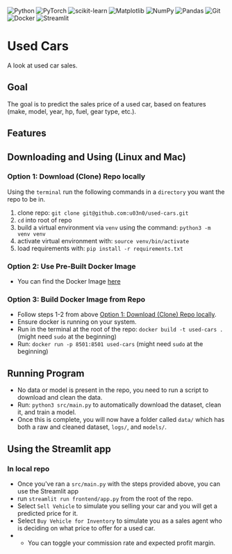 ![Python](https://img.shields.io/badge/python-3670A0?style=for-the-badge&logo=python&logoColor=ffdd54)
![PyTorch](https://img.shields.io/badge/PyTorch-%23EE4C2C.svg?style=for-the-badge&logo=PyTorch&logoColor=white)
![scikit-learn](https://img.shields.io/badge/scikit--learn-%23F7931E.svg?style=for-the-badge&logo=scikit-learn&logoColor=white)
![Matplotlib](https://img.shields.io/badge/Matplotlib-%23ffffff.svg?style=for-the-badge&logo=Matplotlib&logoColor=black)
![NumPy](https://img.shields.io/badge/numpy-%23013243.svg?style=for-the-badge&logo=numpy&logoColor=white)
![Pandas](https://img.shields.io/badge/pandas-%23150458.svg?style=for-the-badge&logo=pandas&logoColor=white)
![Git](https://img.shields.io/badge/git-%23F05033.svg?style=for-the-badge&logo=git&logoColor=white)
![Docker](https://img.shields.io/badge/docker-%230db7ed.svg?style=for-the-badge&logo=docker&logoColor=white)
![Streamlit](https://img.shields.io/badge/Streamlit-%23FE4B4B.svg?style=for-the-badge&logo=streamlit&logoColor=white)

# Used Cars
A look at used car sales.

## Goal
The goal is to predict the sales price of a used car, based on features (make, model, year, hp, fuel, gear type, etc.).
## Features
## Downloading and Using (Linux and Mac)
### Option 1: Download (Clone) Repo locally 
Using the `terminal` run the following commands in a `directory` you want the repo to be in.
1. clone repo: `git clone git@github.com:u03n0/used-cars.git`
2. `cd` into root of repo
3. build a virtual environment via `venv` using the command: `python3 -m venv venv`
4. activate virtual environment with: `source venv/bin/activate`
5. load requirements with: `pip install -r requirements.txt`
### Option 2: Use Pre-Built Docker Image
- You can find the Docker Image [here](https://hub.docker.com/repository/docker/u03n0/used-cars/general)
### Option 3: Build Docker Image from Repo
-  Follow steps 1-2 from above [Option 1: Download (Clone) Repo locally](#option-1).
-  Ensure docker is running on your system.
-  Run in the terminal at the root of the repo: `docker build -t used-cars .` (might need `sudo` at the beginning)
-  Run: `docker run -p 8501:8501 used-cars` (might need `sudo` at the beginning)
## Running Program
- No data or model is present in the repo, you need to run a script to download and clean the data.
- Run: `python3 src/main.py` to automatically download the dataset, clean it, and train a model.
- Once this is complete, you will now have a folder called `data/` which has both a raw and cleaned dataset, `logs/`, and `models/`.

## Using the Streamlit app
### In local repo
- Once you've ran a `src/main.py` with the steps provided above, you can use the Streamlit app
- run `streamlit run frontend/app.py` from the root of the repo.
- Select `Sell Vehicle` to simulate you selling your car and you will get a predicted price for it.
- Select `Buy Vehicle for Inventory` to simulate you as a sales agent who is deciding on what price to offer for a used car.
- - You can toggle your commission rate and expected profit margin.


